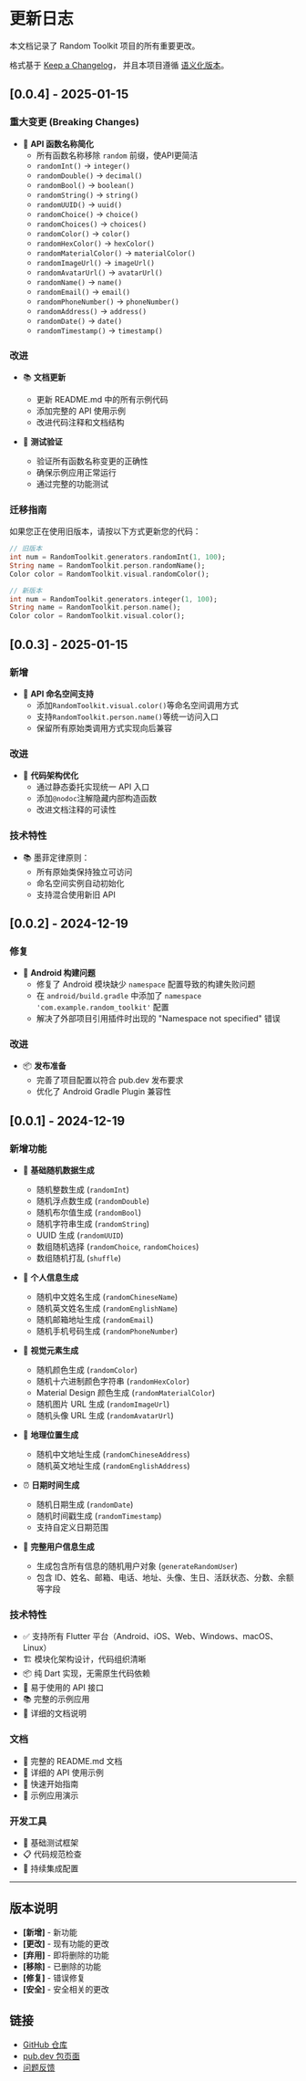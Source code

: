 # 更新日志

本文档记录了 Random Toolkit 项目的所有重要更改。

格式基于 [Keep a Changelog](https://keepachangelog.com/zh-CN/1.0.0/)，
并且本项目遵循 [语义化版本](https://semver.org/lang/zh-CN/)。

## [0.0.4] - 2025-01-15

### 重大变更 (Breaking Changes)

- 🔄 **API 函数名称简化**
  - 所有函数名称移除 `random` 前缀，使API更简洁
  - `randomInt()` → `integer()`
  - `randomDouble()` → `decimal()`
  - `randomBool()` → `boolean()`
  - `randomString()` → `string()`
  - `randomUUID()` → `uuid()`
  - `randomChoice()` → `choice()`
  - `randomChoices()` → `choices()`
  - `randomColor()` → `color()`
  - `randomHexColor()` → `hexColor()`
  - `randomMaterialColor()` → `materialColor()`
  - `randomImageUrl()` → `imageUrl()`
  - `randomAvatarUrl()` → `avatarUrl()`
  - `randomName()` → `name()`
  - `randomEmail()` → `email()`
  - `randomPhoneNumber()` → `phoneNumber()`
  - `randomAddress()` → `address()`
  - `randomDate()` → `date()`
  - `randomTimestamp()` → `timestamp()`

### 改进

- 📚 **文档更新**
  - 更新 README.md 中的所有示例代码
  - 添加完整的 API 使用示例
  - 改进代码注释和文档结构

- 🧪 **测试验证**
  - 验证所有函数名称变更的正确性
  - 确保示例应用正常运行
  - 通过完整的功能测试

### 迁移指南

如果您正在使用旧版本，请按以下方式更新您的代码：

```dart
// 旧版本
int num = RandomToolkit.generators.randomInt(1, 100);
String name = RandomToolkit.person.randomName();
Color color = RandomToolkit.visual.randomColor();

// 新版本
int num = RandomToolkit.generators.integer(1, 100);
String name = RandomToolkit.person.name();
Color color = RandomToolkit.visual.color();
```

## [0.0.3] - 2025-01-15

### 新增

- 🎯 **API 命名空间支持**
  - 添加`RandomToolkit.visual.color()`等命名空间调用方式
  - 支持`RandomToolkit.person.name()`等统一访问入口
  - 保留所有原始类调用方式实现向后兼容

### 改进

- 🧱 **代码架构优化**
  - 通过静态委托实现统一 API 入口
  - 添加`@nodoc`注解隐藏内部构造函数
  - 改进文档注释的可读性

### 技术特性

- 📚 墨菲定律原则：
  - 所有原始类保持独立可访问
  - 命名空间实例自动初始化
  - 支持混合使用新旧 API

## [0.0.2] - 2024-12-19

### 修复

- 🔧 **Android 构建问题**
  - 修复了 Android 模块缺少 `namespace` 配置导致的构建失败问题
  - 在 `android/build.gradle` 中添加了 `namespace 'com.example.random_toolkit'` 配置
  - 解决了外部项目引用插件时出现的 "Namespace not specified" 错误

### 改进

- 📦 **发布准备**
  - 完善了项目配置以符合 pub.dev 发布要求
  - 优化了 Android Gradle Plugin 兼容性

## [0.0.1] - 2024-12-19

### 新增功能

- 🎲 **基础随机数据生成**

  - 随机整数生成 (`randomInt`)
  - 随机浮点数生成 (`randomDouble`)
  - 随机布尔值生成 (`randomBool`)
  - 随机字符串生成 (`randomString`)
  - UUID 生成 (`randomUUID`)
  - 数组随机选择 (`randomChoice`, `randomChoices`)
  - 数组随机打乱 (`shuffle`)

- 👤 **个人信息生成**

  - 随机中文姓名生成 (`randomChineseName`)
  - 随机英文姓名生成 (`randomEnglishName`)
  - 随机邮箱地址生成 (`randomEmail`)
  - 随机手机号码生成 (`randomPhoneNumber`)

- 🎨 **视觉元素生成**

  - 随机颜色生成 (`randomColor`)
  - 随机十六进制颜色字符串 (`randomHexColor`)
  - Material Design 颜色生成 (`randomMaterialColor`)
  - 随机图片 URL 生成 (`randomImageUrl`)
  - 随机头像 URL 生成 (`randomAvatarUrl`)

- 📍 **地理位置生成**

  - 随机中文地址生成 (`randomChineseAddress`)
  - 随机英文地址生成 (`randomEnglishAddress`)

- ⏰ **日期时间生成**

  - 随机日期生成 (`randomDate`)
  - 随机时间戳生成 (`randomTimestamp`)
  - 支持自定义日期范围

- 👥 **完整用户信息生成**
  - 生成包含所有信息的随机用户对象 (`generateRandomUser`)
  - 包含 ID、姓名、邮箱、电话、地址、头像、生日、活跃状态、分数、余额等字段

### 技术特性

- ✅ 支持所有 Flutter 平台（Android、iOS、Web、Windows、macOS、Linux）
- 🏗️ 模块化架构设计，代码组织清晰
- 📦 纯 Dart 实现，无需原生代码依赖
- 🔧 易于使用的 API 接口
- 📚 完整的示例应用
- 📖 详细的文档说明

### 文档

- 📝 完整的 README.md 文档
- 🎯 详细的 API 使用示例
- 🚀 快速开始指南
- 📱 示例应用演示

### 开发工具

- 🧪 基础测试框架
- 📋 代码规范检查
- 🔄 持续集成配置

---

## 版本说明

- **[新增]** - 新功能
- **[更改]** - 现有功能的更改
- **[弃用]** - 即将删除的功能
- **[移除]** - 已删除的功能
- **[修复]** - 错误修复
- **[安全]** - 安全相关的更改

## 链接

- [GitHub 仓库](https://github.com/pei-duo/random_toolkit.git)
- [pub.dev 包页面](https://pub.dev/packages/random_toolkit)
- [问题反馈](https://github.com/pei-duo/random_toolkit/issues)

